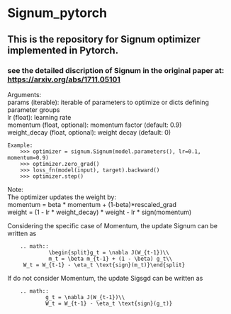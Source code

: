 # Signum_pytorch
## This is the repository for Signum optimizer implemented in Pytorch.
### see the detailed discription of Signum in the original paper at: https://arxiv.org/abs/1711.05101

Arguments:\
        params (iterable): iterable of parameters to optimize or dicts defining
            parameter groups\
        lr (float): learning rate\
        momentum (float, optional): momentum factor (default: 0.9)\
        weight_decay (float, optional): weight decay (default: 0)

    Example:
        >>> optimizer = signum.Signum(model.parameters(), lr=0.1, momentum=0.9)
        >>> optimizer.zero_grad()
        >>> loss_fn(model(input), target).backward()
        >>> optimizer.step()

Note:\
        The optimizer updates the weight by:\
            momentum = beta * momentum + (1-beta)*rescaled_grad\
            weight = (1 - lr * weight_decay) * weight - lr * sign(momentum)

Considering the specific case of Momentum, the update Signum can be written as

        .. math::
                 \begin{split}g_t = \nabla J(W_{t-1})\\
                 m_t = \beta m_{t-1} + (1 - \beta) g_t\\
		 W_t = W_{t-1} - \eta_t \text{sign}(m_t)}\end{split}

If do not consider Momentum, the update Sigsgd can be written as

        .. math::
            	g_t = \nabla J(W_{t-1})\\
                W_t = W_{t-1} - \eta_t \text{sign}(g_t)}
